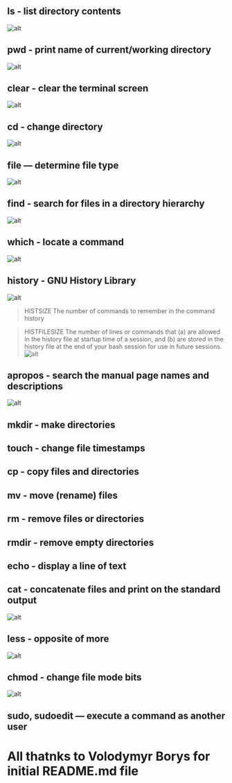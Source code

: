 ## ls - list directory contents
![alt](images/ls.png "ls")

## pwd - print name of current/working directory
![alt](images/pwd.png "pwd")

## clear - clear the terminal screen
![alt](images/clear.png "clear")

## cd - change directory
![alt](images/cd.png "cd")

## file — determine file type
![alt](images/file.png "file")

## find - search for files in a directory hierarchy
![alt](images/find.png "find")

## which - locate a command
![alt](images/which.png "which")

## history - GNU History Library
![alt](images/history.png "history")

> HISTSIZE       The number of commands to remember in the command history

> HISTFILESIZE   The number of lines or commands that (a) are allowed in the history file at startup time of a session, and (b) are stored in the history file at the end of your bash session for use in future sessions.
![alt](images/terminal-history.png "histsize")


## apropos - search the manual page names and descriptions
![alt](images/apropos.png "apropos")


## mkdir - make directories

## touch - change file timestamps

## cp - copy files and directories

## mv - move (rename) files

## rm - remove files or directories

## rmdir - remove empty directories


## echo - display a line of text

## cat - concatenate files and print on the standard output
![alt](images/cat.png "cat") 


## less - opposite of more

![alt](images/less.png "less") 



## chmod - change file mode bits
![alt](images/chmod.png "chmod")

## sudo, sudoedit — execute a command as another user

# All thatnks to Volodymyr Borys for initial README.md file